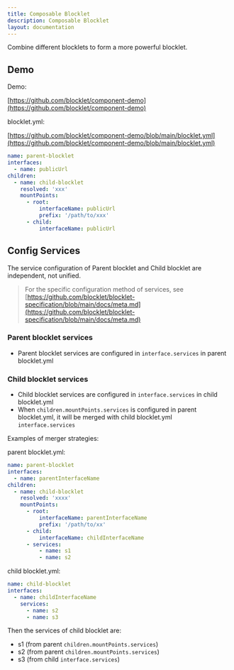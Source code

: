 ```yaml
---
title: Composable Blocklet
description: Composable Blocklet
layout: documentation
---
```

Combine different blocklets to form a more powerful blocklet.

## Demo

Demo:

[https://github.com/blocklet/component-demo](https://github.com/blocklet/component-demo)

blocklet.yml:

[https://github.com/blocklet/component-demo/blob/main/blocklet.yml](https://github.com/blocklet/component-demo/blob/main/blocklet.yml)

```yml
name: parent-blocklet
interfaces:
  - name: publicUrl
children:
  - name: child-blocklet
    resolved: 'xxx'
    mountPoints:
      - root:
          interfaceName: publicUrl
          prefix: '/path/to/xxx'
      - child:
          interfaceName: publicUrl
```

## Config Services

The service configuration of Parent blocklet and Child blocklet are independent, not unified.

> For the specific configuration method of services, see [https://github.com/blocklet/blocklet-specification/blob/main/docs/meta.md](https://github.com/blocklet/blocklet-specification/blob/main/docs/meta.md)

### Parent blocklet services
- Parent blocklet services are configured in `interface.services` in parent blocklet.yml

### Child blocklet services
- Child blocklet services are configured in `interface.services` in child blocklet.yml
- When `children.mountPoints.services` is configured in parent blocklet.yml, it will be merged with child blocklet.yml `interface.services`

Examples of merger strategies:

parent blocklet.yml:

```yml
name: parent-blocklet
interfaces:
  - name: parentInterfaceName
children:
  - name: child-blocklet
    resolved: 'xxxx'
    mountPoints:
      - root:
          interfaceName: parentInterfaceName
          prefix: '/path/to/xx'
      - child:
          interfaceName: childInterfaceName
      - services:
          - name: s1
          - name: s2
```

child blocklet.yml:

```yml
name: child-blocklet
interfaces:
  - name: childInterfaceName
    services:
      - name: s2
      - name: s3
```

Then the services of child blocklet are:
- s1 (from parent `children.mountPoints.services`)
- s2 (from parent `children.mountPoints.services`)
- s3 (from child `interface.services`)
